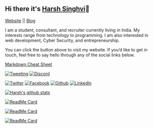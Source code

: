 ## Hi there it's [Harsh Singhvi](https://harshsinghvi.com)👋

[Website](https://harshsinghvi.com) || [Blog](https://blog.harshsinghvi.com)

I am a student, consultant, and recruiter currently living in India. My interests range from technology to programming. I am also interested in web development, Cyber Security, and entrepreneurship.

You can click the button above to visit my website. If you’d like to get in touch, feel free to say hello through any of the social links below.

[Markdown Cheat Sheet](https://github.com/harshsinghvi/harshsinghvi/blob/master/sample.md)

[![Tweeting](https://img.shields.io/twitter/url/http/shields.io.svg?style=social)](https://harshsinghvi.com/twitter)
[![Discord](https://img.shields.io/discord/591914197219016707.svg?label=&logo=discord&logoColor=ffffff&color=7389D8&labelColor=6A7EC2)](https://discord.com/invite/HkJNxES)

[![Twitter][1.1]][1]
[![Facebook][2.1]][2]
[![Github][3.1]][3]
[![LinkedIn][4.1]][4]

[1.1]: http://i.imgur.com/wWzX9uB.png (twitter icon without padding)
[2.1]: http://i.imgur.com/fep1WsG.png (facebook icon without padding)
[3.1]: http://i.imgur.com/9I6NRUm.png (github icon without padding)
[4.1]: https://raw.githubusercontent.com/MartinHeinz/MartinHeinz/master/linkedin-3-16.png (LinkedIn icon without padding)

[1]: http://www.twitter.com/harshsinghvi29
[2]: http://www.facebook.com/insomniaccoderharsh
[3]: http://www.github.com/harshsinghvi
[4]: https://www.linkedin.com/in/harsh-singhvi/

[![Harsh's github stats](https://github-readme-stats.vercel.app/api?username=harshsinghvi&theme=gradient&count_private=true&show_icons=true&layout=compact&include_all_commits=true)](https://github.com/harshsinghvi)

<!-- [![Readme Stats](https://github-readme-stats.vercel.app/api/top-langs/?username=harshsinghvi&theme=blue-green&count_private=true&show_icons=true)](https://github.com/harshsinghvi) -->

[![ReadMe Card](https://github-readme-stats.vercel.app/api/pin/?username=harshsinghvi&repo=UniversalGPIO&show_owner=true&theme=dark)](https://github.com/harshsinghvi/UniversalGPIO)

[![ReadMe Card](https://github-readme-stats.vercel.app/api/pin/?username=harshsinghvi&repo=texam&show_owner=true&theme=dark)](https://github.com/harshsinghvi/texam)

[![ReadMe Card](https://github-readme-stats.vercel.app/api/pin/?username=harshsinghvi&repo=stackapi&show_owner=true&theme=dark)](https://github.com/harshsinghvi/stackapi)



<!--
**harshsinghvi/harshsinghvi** is a ✨ _special_ ✨ repository because its `README.md` (this file) appears on your GitHub profile.

Here are some ideas to get you started:

- 🔭 I’m currently working on ...
- 🌱 I’m currently learning ...
- 👯 I’m looking to collaborate on ...
- 🤔 I’m looking for help with ...
- 💬 Ask me about ...
- 📫 How to reach me: ...
- 😄 Pronouns: ...
- ⚡ Fun fact: ...
-->

